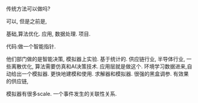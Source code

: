传统方法可以做吗?

可以, 但是之前是,  

基础,算法优化. 应用, 数据处理. 项目. 

代码:做一个智能指针.

他们部门做的是智能决策, 模拟器上实验. 基于统计的. 供应链行业, 半导体行业, 一些离散优化, 算法需要仿真和AI决策技术. 应用层就是做这个.  环境学习数据进来,自动给出一个模拟器.    更快地建模和使用. 求解器和模拟器.  很强的黑盒调参.  有效果的供应链, 

模拟器有很多scale. 一个事件发生的关联性关系. 



